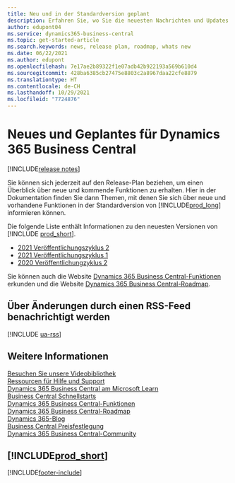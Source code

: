 ```yaml
---
title: Neu und in der Standardversion geplant
description: Erfahren Sie, wo Sie die neuesten Nachrichten und Updates für neue und bestehende Funktionen in der Standardversion von Business Central finden.
author: edupont04
ms.service: dynamics365-business-central
ms.topic: get-started-article
ms.search.keywords: news, release plan, roadmap, whats new
ms.date: 06/22/2021
ms.author: edupont
ms.openlocfilehash: 7e17ae2b89322f1e07adb42b922193a569b610d4
ms.sourcegitcommit: 428ba6385cb27475e8803c2a8967daa22cfe8879
ms.translationtype: HT
ms.contentlocale: de-CH
ms.lasthandoff: 10/29/2021
ms.locfileid: "7724876"
---
```

# <a name="new-and-planned-for-dynamics-365-business-central"></a>Neues und Geplantes für Dynamics 365 Business Central

[!INCLUDE[release notes](includes/release-notes.md)]

Sie können sich jederzeit auf den Release-Plan beziehen, um einen Überblick über neue und kommende Funktionen zu erhalten. Hier in der Dokumentation finden Sie dann Themen, mit denen Sie sich über neue und vorhandene Funktionen in der Standardversion von [!INCLUDE[prod_long](includes/prod_long.md)] informieren können.  

Die folgende Liste enthält Informationen zu den neuesten Versionen von [!INCLUDE [prod_short](includes/prod_short.md)].  

* [2021 Veröffentlichungszyklus 2](/dynamics365-release-plan/2021wave2/smb/dynamics365-business-central/planned-features)  
* [2021 Veröffentlichungszyklus 1](/dynamics365-release-plan/2021wave1/smb/dynamics365-business-central/planned-features)  
* [2020 Veröffentlichungzyklus 2](/dynamics365-release-plan/2020wave2/smb/dynamics365-business-central/planned-features)  

Sie können auch die Website [Dynamics 365 Business Central-Funktionen](https://dynamics.microsoft.com/business-central/capabilities/) erkunden und die Website [Dynamics 365 Business Central-Roadmap](https://dynamics.microsoft.com/roadmap/business-central/).  

## <a name="get-notified-about-changes-through-an-rss-feed"></a>Über Änderungen durch einen RSS-Feed benachrichtigt werden

[!INCLUDE [ua-rss](includes/ua-rss.md)]

## <a name="see-also"></a>Weitere Informationen

[Besuchen Sie unsere Videobibliothek](across-videos.md)  
[Ressourcen für Hilfe und Support](product-help-and-support.md)  
[Dynamics 365 Business Central am Microsoft Learn](/learn/dynamics365/business-central?WT.mc_id=dyn365bc_landingpage-docs)  
[Business Central Schnellstarts](quick-start-business-central.md)  
[Dynamics 365 Business Central-Funktionen](https://dynamics.microsoft.com/business-central/capabilities/)  
[Dynamics 365 Business Central-Roadmap](https://dynamics.microsoft.com/roadmap/business-central/)  
[Dynamics 365-Blog](https://cloudblogs.microsoft.com/dynamics365/it/product/business-central/)  
[Business Central Preisfestlegung](https://dynamics.microsoft.com/business-central/overview/#pricing)  
[Dynamics 365 Business Central-Community](https://community.dynamics.com/business/)

## [!INCLUDE[prod_short](includes/free_trial_md.md)]

[!INCLUDE[footer-include](includes/footer-banner.md)]